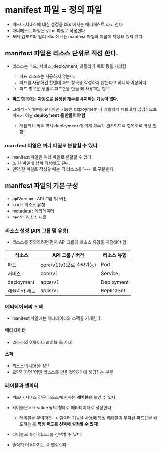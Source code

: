 # manifest 파일 = 정의 파일

- 파드나 서비스에 대한 설정을 k8s 에서는 매니페스트 라고 한다
- 매니페스트 파일은 yaml 파일로 작성한다
- 도커 컴포즈와 달리 k8s 에서는 manifest 파일의 이름이 지정돼 있지 않다.

## manifest 파일은 리소스 단위로 작성 한다.

- 리소스는 파드, 서비스 ,deployment, 레플리카 세트 등을 가리킴

    - 파드 리소스는 사용하지 않는다.
    - 파드를 사용하긴 할텐데 파드 항목을 작성하지 않는다고 하니까 이상하다
    - 파드 항목은 정말로 파드만을 만들 때 사용하는 항목
- **파드 항목에는 자동으로 설정된 개수를 유지하는 기능이 없다.**


- 그래서 -> 개수를 유지하는 기능은 deployment 나 레플리카 세트에서 담당하므로 파드가 아닌 **deployment 를 만들어야 함**
    - 레플리카 세트 역시 deployment 에 의해 개수가 관리되므로 항목으로 작성 안함!

### manifest 파일은 여러 파일로 분할할 수 있다

- manifest 파일은 여러 파일로 분할할 수 있다.
- 또 한 파일에 합쳐 작성해도 된다.
- 만약 한 파일로 작성할 때는 각 리소스를 '---' 로 구분한다.

## manifest 파일의 기본 구성

- apiVersion : API 그룹 및 버전
- kind       : 리소스 유형
- metadata   : 메타데이터
- spec       : 리소스 내용

### 리소스 설정 (API 그룹 및 유형)

- 리소스를 정의하려면 먼저 API 그룹과 리소스 유형을 지정해야 함

| 리소스        | API 그룹 / 버전        | 리소스 유형     |
|------------|--------------------|------------|
| 파드         | core/v1(v1으로 축약가능) | Pod        |
| 서비스        | core/v1            | Service    |
| deployment | apps/v1            | Deployment |
| 레플리카 세트    | apps/v1            | ReplicaSet |

### 메타데이터와 스펙 
- manifest 파일에는 메타데이터와 스펙을 기재한다. 

#### 메타 데이터 
- 리소스의 이름이나 레이블 을 기재 

#### 스펙 
- 리소스의 내용을 정의 
- 요약하자면 '어떤 리소스를 만들 것인가' 에 해당하는 부분 


### 레이블과 셀렉터 
- 파드나 서비스 같은 리소스에 원하는 **레이블**을 붙일 수 있다. 
- 레이블은 ket-value 쌍의 형태로 메타데이터로 설정한다.
  - 레이블을 부여하면 -> 셀렉터 기능을 사용해 특정 레이블이 부여된 파드만을 배포하는 등 **특정 파드를 선택해 설정할 수 있다!**
- 레이블로 특정 리소스를 선택할 수 있다!

- 솔직히 아직까지는 좀 헷갈린다


